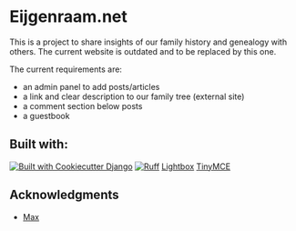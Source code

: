 # Eijgenraam.net

This is a project to share insights of our family history and genealogy with others. The current website is outdated and to be replaced by this one. 

The current requirements are:
* an admin panel to add posts/articles
* a link and clear description to our family tree (external site)
* a comment section below posts
* a guestbook


## Built with:

[![Built with Cookiecutter Django](https://img.shields.io/badge/built%20with-Cookiecutter%20Django-ff69b4.svg?logo=cookiecutter)](https://github.com/cookiecutter/cookiecutter-django/)
[![Ruff](https://img.shields.io/endpoint?url=https://raw.githubusercontent.com/astral-sh/ruff/main/assets/badge/v2.json)](https://github.com/astral-sh/ruff)
[Lightbox](https://github.com/lokesh/lightbox2)
[TinyMCE](https://github.com/jazzband/django-tinymce)

## Acknowledgments

* [Max](https://academind.com/)
